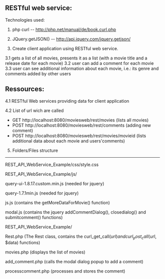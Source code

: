 RESTful web service:
------------------------
Technologies used: 

1. php curl --   http://php.net/manual/de/book.curl.php	
2. JQuery.getJSON() -- http://api.jquery.com/jquery.getjson/

3. Create client application using RESTful web service. 

3.1 gets a list of all movies, presents it as a list (with a movie title and a release date for each movie)
3.2 user can add a comment for each movie
3.3 user can see additional information about each movie, i.e.: its genre and comments added by other users

Ressources:
--------------

4.1 RESTful Web services providing data for client application 

4.2 List of url wich are called

-  GET    http://localhost:8080/moviesweb/rest/movies    (lists all movies)
-  POST  http://localhost:8080/moviesweb/rest/comments     (adding new comment)
-  POST  http://localhost:8080/moviesweb/rest/movies/movieid   (lists additional data about each movie and users'comments)
 
5. Folders/Files structure
----------------------------

REST_API_WebService_Example/css/style.css

REST_API_WebService_Example/js/

query-ui-1.8.17.custom.min.js  (needed for jquery)

query-1.7.1min.js (needed for jquery)

js.js  (contains the getMoreDataForMovie() function)
                                                        
modal.js (contains the jquery addCommentDialog(), closedialog() and submitcomment() functions)

REST_API_WebService_Example/

Rest.php (The Rest class, contains the curl_get_call($url) and curl_post_call($url, $data) functions)
		
movies.php (displays the list of movies)	
		                 
add_comment.php (calls the modal dialog popup to add a comment)
		                 
processcomment.php (processes and stores the comment)
